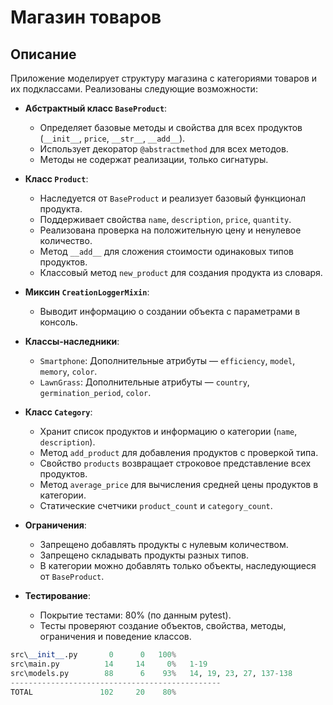 # Магазин товаров

## Описание

Приложение моделирует структуру магазина с категориями товаров и их подклассами. Реализованы следующие возможности:

- **Абстрактный класс `BaseProduct`**:
  - Определяет базовые методы и свойства для всех продуктов (`__init__`, `price`, `__str__`, `__add__`).
  - Использует декоратор `@abstractmethod` для всех методов.
  - Методы не содержат реализации, только сигнатуры.

- **Класс `Product`**:
  - Наследуется от `BaseProduct` и реализует базовый функционал продукта.
  - Поддерживает свойства `name`, `description`, `price`, `quantity`.
  - Реализована проверка на положительную цену и ненулевое количество.
  - Метод `__add__` для сложения стоимости одинаковых типов продуктов.
  - Классовый метод `new_product` для создания продукта из словаря.

- **Миксин `CreationLoggerMixin`**:
  - Выводит информацию о создании объекта с параметрами в консоль.

- **Классы-наследники**:
  - `Smartphone`: Дополнительные атрибуты — `efficiency`, `model`, `memory`, `color`.
  - `LawnGrass`: Дополнительные атрибуты — `country`, `germination_period`, `color`.

- **Класс `Category`**:
  - Хранит список продуктов и информацию о категории (`name`, `description`).
  - Метод `add_product` для добавления продуктов с проверкой типа.
  - Свойство `products` возвращает строковое представление всех продуктов.
  - Метод `average_price` для вычисления средней цены продуктов в категории.
  - Статические счетчики `product_count` и `category_count`.

- **Ограничения**:
  - Запрещено добавлять продукты с нулевым количеством.
  - Запрещено складывать продукты разных типов.
  - В категории можно добавлять только объекты, наследующиеся от `BaseProduct`.

- **Тестирование**:
  - Покрытие тестами: 80% (по данным pytest).
  - Тесты проверяют создание объектов, свойства, методы, ограничения и поведение классов.

```python
src\__init__.py       0      0   100%
src\main.py          14     14     0%   1-19
src\models.py        88      6    93%   14, 19, 23, 27, 137-138
-----------------------------------------------
TOTAL               102     20    80%
